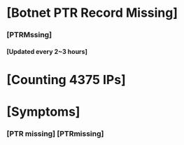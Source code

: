 # [Botnet PTR Record Missing]
### [PTRMssing]
#### [Updated every 2~3 hours]

# [Counting 4375 IPs]

# [Symptoms] 
###   [PTR missing] [PTRmissing]
